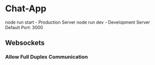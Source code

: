 # Chat-App
node run start - Production Server
node run dev - Development Server
Default Port: 3000
## Websockets
### Allow Full Duplex Communication
